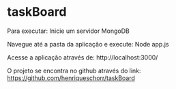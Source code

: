# taskBoard
Para executar:
Inicie um servidor MongoDB

Navegue até a pasta da aplicação e execute:
Node app.js

Acesse a aplicação através de:
http://localhost:3000/

O projeto se encontra no github através do link:
https://github.com/henriqueschorr/taskBoard
